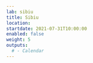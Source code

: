 ```yaml
---
lab: sibiu
title: Sibiu
location: 
startdate: 2021-07-31T10:00:00
enabled: false
weight: 5
outputs:
  # - Calendar
---
```

